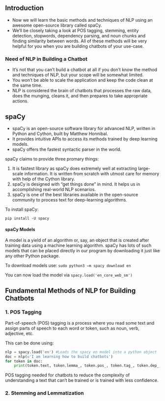 ## Introduction

* Now we will learn the basic methods and techniques of NLP using an awesome open-source library called spaCy.
* We’ll be closely taking a look at POS tagging, stemming, entity detection, stopwords, dependency parsing, and noun chunks and finding similarity between words. All of these methods will be very helpful for you when you are building chatbots of your use-case.

### Need of NLP in Building a Chatbot
* It’s not that you can’t build a chatbot at all if you don’t know the method and techniques of NLP, but your scope will be somewhat limited. 
* You won’t be able to scale the application and keep the code clean at the same time.
*  NLP is considered the brain of chatbots that processes the raw data, does the munging, cleans it, and then prepares to take appropriate actions.

## spaCy
* spaCy is an open-source software library for advanced NLP, written in Python and Cython, built by Matthew Honnibal. 
* It provides intuitive APIs to access its methods trained by deep learning models.
* spaCy offers the fastest syntactic parser in the world.

spaCy claims to provide three promary things:
1. It is fastest library as spaCy does extremely well at extracting large-scale information. It is written from scratch with utmost care for memory with help of the Cython library.
2. spaCy is designed with “get things done” in mind. It helps us in accomplishing real-world NLP scenarios.
3. spaCy is one of the best libraries available in the open-source community to process text for deep-learning algorithms.

To install spaCy:

```linux
pip install -U spacy
```
#### spaCy Models

A model is a yield of an algorithm or, say, an object that is created after training data using a machine learning algorithm. spaCy has lots of such models that can be placed directly in our program by downloading it just like any other Python package.

To download models use:  ` sudo python3 –m spacy download en `

You can now load the model via `spacy.load('en_core_web_sm')`

## Fundamental Methods of NLP for Building Chatbots

### 1. POS Tagging
Part-of-speech (POS) tagging is a process where you read some text and assign parts of
speech to each word or token, such as noun, verb, adjective, etc.

This can be done using:

```python
nlp = spacy.load('en') #Loads the spacy en model into a python object
doc = nlp(u'I am learning how to build chatbots')
for token in doc:
    print(token.text, token.lemma_, token.pos_, token.tag_, token.dep_, token.shape_, token.is_alpha, token.is_stop) #prints the text and POS
```
POS tagging needed for chatbots to reduce the complexity of understanding a text that can’t be trained or is trained with less confidence.

### 2. Stemming and Lemmatization







